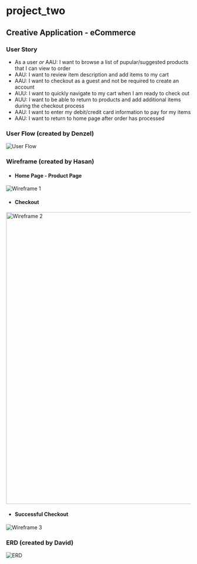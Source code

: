 # project_two
## Creative Application - eCommerce

### **User Story**
  * As a user *or* AAU: I want to browse a list of pupular/suggested products that I can view to order
  * AAU: I want to review item description and add items to my cart
  * AAU: I want to checkout as a guest and not be required to create an account
  * AUU: I want to quickly navigate to my cart when I am ready to check out
  * AUU: I want to be able to return to products and add additional items during the checkout process
  * AAU: I want to enter my debit/credit card information to pay for my items
  * AAU: I want to return to home page after order has processed

### **User Flow** (created by Denzel)
![User Flow](https://user-images.githubusercontent.com/93225314/149634839-8a183c5f-69c8-4a7d-bb2d-388bd7773ab1.png)


### **Wireframe** (created by Hasan)

  * #### Home Page - Product Page
  ![Wireframe 1](https://user-images.githubusercontent.com/93225314/149634906-6ea7a3e1-93ec-4ea3-b66c-32b117041d34.png)

  * #### Checkout
<img width="794" alt="Wireframe 2" src="https://user-images.githubusercontent.com/93225314/149634930-c563df74-e1a2-4091-a980-8d71eea8f679.png">

  * #### Successful Checkout
![Wireframe 3](https://user-images.githubusercontent.com/93225314/149634953-05abb60d-6a38-412e-be59-7be9fe6e8e38.png)


### **ERD** (created by David)
![ERD](https://user-images.githubusercontent.com/93225314/149634581-c853dd19-2c49-43e7-88ae-2f06ef46e23f.jpg)
